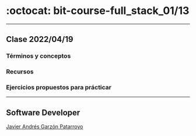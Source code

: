 # :octocat: bit-course-full_stack_01/13
- - -
## Clase 2022/04/19
### Términos y conceptos
### Recursos
### Ejercicios propuestos para prácticar
- - -
## Software Developer
[Javier Andrés Garzón Patarroyo](https://javierandresgp.com)
